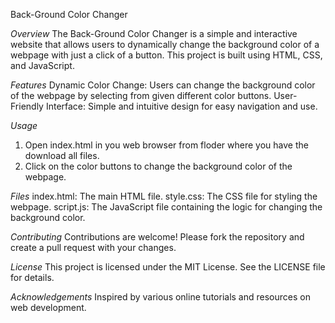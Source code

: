 Back-Ground Color Changer

*Overview*
The Back-Ground Color Changer is a simple and interactive website that allows users to dynamically change the background color of a webpage with just a click of a button. This project is built using HTML, CSS, and JavaScript.

*Features*
Dynamic Color Change: Users can change the background color of the webpage by selecting from given different color buttons.
User-Friendly Interface: Simple and intuitive design for easy navigation and use.

*Usage*
1) Open index.html in you web browser from floder where you have the download all files.
2) Click on the color buttons to change the background color of the webpage.

*Files*
index.html: The main HTML file.
style.css: The CSS file for styling the webpage.
script.js: The JavaScript file containing the logic for changing the background color.

*Contributing*
Contributions are welcome! Please fork the repository and create a pull request with your changes.

*License*
This project is licensed under the MIT License. See the LICENSE file for details.

*Acknowledgements*
Inspired by various online tutorials and resources on web development.
